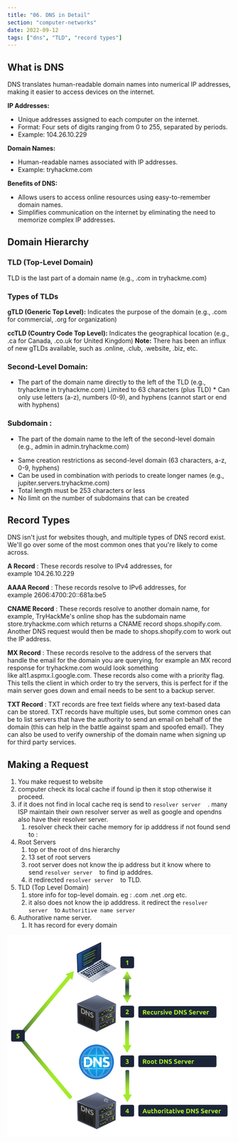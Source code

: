 ```yaml
---
title: "06. DNS in Detail"
section: "computer-networks"
date: 2022-09-12
tags: ["dns", "TLD", "record types"]
---
```


## What is DNS

DNS translates human-readable domain names into numerical IP addresses, making it easier to access devices on the internet.

**IP Addresses:** 

- Unique addresses assigned to each computer on the internet. 
- Format: Four sets of digits ranging from 0 to 255, separated by periods. 
- Example: 104.26.10.229 

**Domain Names:** 

- Human-readable names associated with IP addresses. 
- Example: tryhackme.com

**Benefits of DNS:** 

- Allows users to access online resources using easy-to-remember domain names. 
- Simplifies communication on the internet by eliminating the need to memorize complex IP addresses.

## Domain Hierarchy

### TLD (Top-Level Domain)

TLD is the last part of a domain name (e.g., .com in tryhackme.com) 

### Types of TLDs

**gTLD (Generic Top Level):** Indicates the purpose of the domain (e.g., .com for commercial, .org for organization) 
 
**ccTLD (Country Code Top Level):** Indicates the geographical location (e.g., .ca for Canada, .co.uk for United Kingdom) 
**Note:** There has been an influx of new gTLDs available, such as .online, .club, .website, .biz, etc. 

### Second-Level Domain:

- The part of the domain name directly to the left of the TLD (e.g., tryhackme in tryhackme.com)  Limited to 63 characters (plus TLD) * Can only use letters (a-z), numbers (0-9), and hyphens (cannot start or end with hyphens) 

### Subdomain : 

- The part of the domain name to the left of the second-level domain (e.g., admin in admin.tryhackme.com) 
*  Same creation restrictions as second-level domain (63 characters, a-z, 0-9, hyphens) 
*  Can be used in combination with periods to create longer names (e.g., jupiter.servers.tryhackme.com) 
*  Total length must be 253 characters or less 
*  No limit on the number of subdomains that can be created

## Record Types

DNS isn't just for websites though, and multiple types of DNS record exist. We'll go over some of the most common ones that you're likely to come across.  

**A Record** : These records resolve to IPv4 addresses, for example 104.26.10.229

**AAAA Record** : These records resolve to IPv6 addresses, for example 2606:4700:20::681a:be5  

**CNAME Record** : These records resolve to another domain name, for example, TryHackMe's online shop has the subdomain name store.tryhackme.com which returns a CNAME record shops.shopify.com. Another DNS request would then be made to shops.shopify.com to work out the IP address.  

**MX Record** : These records resolve to the address of the servers that handle the email for the domain you are querying, for example an MX record response for tryhackme.com would look something like alt1.aspmx.l.google.com. These records also come with a priority flag. This tells the client in which order to try the servers, this is perfect for if the main server goes down and email needs to be sent to a backup server.

**TXT Record** : TXT records are free text fields where any text-based data can be stored. TXT records have multiple uses, but some common ones can be to list servers that have the authority to send an email on behalf of the domain (this can help in the battle against spam and spoofed email). They can also be used to verify ownership of the domain name when signing up for third party services.

## Making a Request

1. You make request to website
2. computer check its local cache if found ip then it stop otherwise it proceed.
3. if it does not find in local cache req is send to `resolver server`    . many ISP maintain their own resolver server as well as google and opendns also have their resolver server.
    1. resolver check their cache memory for ip adddress if not found send to :
4. Root Servers
    1. top or the root of dns hierarchy
    2. 13 set of root servers
    3. root server does not know the ip address but it know where to send `resolver server`    to find ip adddres.
    4. it redirected `resolver server`    to TLD.
5. TLD (Top Level Domain)
    1. store info for top-level domain. eg : .com .net .org etc.
    2. it also does not know the ip adddress. it redirect the `resolver server`    to `Authoritive name server`
6. Authorative name server.
    1. It has record for every domain

![cn61](media/cn61.png)


